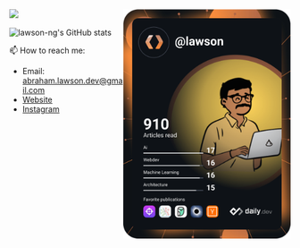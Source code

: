 <a href="https://dev.to/abrahamlawson">
<img src="https://d2fltix0v2e0sb.cloudfront.net/dev-badge.svg" width="48">
</a>
<img src="https://github.com/lawson-ng/lawson-ng/blob/master/devcard.svg" width="300"  align='right' width="400" alt="lawson-ng"/>



![lawson-ng's GitHub stats](https://github-readme-stats.vercel.app/api?username=newit-trungnt&show_icons=true&theme=radical)



📫 How to reach me: 
- Email: abraham.lawson.dev@gmail.com
- [Website](https://lawson-nguyen.com)
- [Instagram](https://www.instagram.com/lawson_nguyen/)

